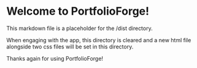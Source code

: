 # Welcome to PortfolioForge!

This markdown file is a placeholder for the /dist directory.

When engaging with the app, this directory is cleared and a new html file alongside two css files will be set in this directory.

Thanks again for using PortfolioForge!